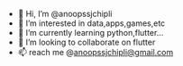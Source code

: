 - 👋 Hi, I’m @anoopssjchipli
- 👀 I’m interested in data,apps,games,etc
- 🌱 I’m currently learning python,flutter...
- 💞️ I’m looking to collaborate on flutter
- 📫 reach me @anoopssjchipli@gmail.com

<!---
anoopssjchipli/anoopssjchipli is a ✨ special ✨ repository because its `README.md` (this file) appears on your GitHub profile.
You can click the Preview link to take a look at your changes.
--->
